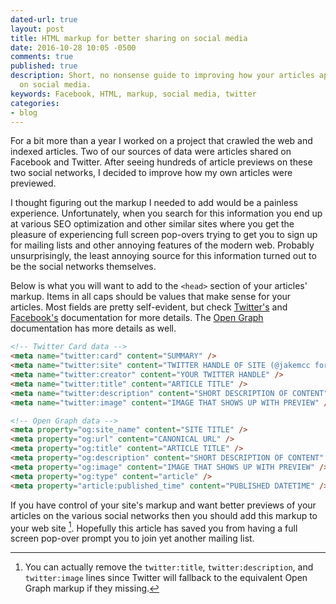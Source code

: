 ```yaml
---
dated-url: true
layout: post
title: HTML markup for better sharing on social media
date: 2016-10-28 10:05 -0500
comments: true
published: true
description: Short, no nonsense guide to improving how your articles appear when shared
  on social media.
keywords: Facebook, HTML, markup, social media, twitter
categories: 
- blog
---
```


For a bit more than a year I worked on a project that crawled the web and indexed articles.
Two of our sources of data were articles shared on Facebook and Twitter.
After seeing hundreds of article previews on these two social networks, I decided to improve how my own articles were previewed.

I thought figuring out the markup I needed to add would be a painless experience.
Unfortunately, when you search for this information you end up at various SEO optimization and other similar sites where you get the pleasure of experiencing full screen pop-overs trying to get you to sign up for mailing lists and other annoying features of the modern web.
Probably unsurprisingly, the least annoying source for this information turned out to be the social networks themselves.

Below is what you will want to add to the `<head>` section of your articles' markup.
Items in all caps should be values that make sense for your articles.
Most fields are pretty self-evident, but check [Twitter's](https://dev.twitter.com/cards/markup) and [Facebook's](https://developers.facebook.com/docs/sharing/webmasters#markup) documentation for more details.
The [Open Graph](http://ogp.me/) documentation has more details as well.

```html
<!-- Twitter Card data -->
<meta name="twitter:card" content="SUMMARY" />
<meta name="twitter:site" content="TWITTER HANDLE OF SITE (@jakemcc for this site)" />
<meta name="twitter:creator" content="YOUR TWITTER HANDLE" />
<meta name="twitter:title" content="ARTICLE TITLE" />
<meta name="twitter:description" content="SHORT DESCRIPTION OF CONTENT" />
<meta name="twitter:image" content="IMAGE THAT SHOWS UP WITH PREVIEW" />

<!-- Open Graph data -->
<meta property="og:site_name" content="SITE TITLE" />
<meta property="og:url" content="CANONICAL URL" />
<meta property="og:title" content="ARTICLE TITLE" />
<meta property="og:description" content="SHORT DESCRIPTION OF CONTENT" />
<meta property="og:image" content="IMAGE THAT SHOWS UP WITH PREVIEW" />
<meta property="og:type" content="article" />
<meta property="article:published_time" content="PUBLISHED DATETIME" />
```

If you have control of your site's markup and want better previews of your articles on the various social networks then you should add this markup to your web site [^1].
Hopefully this article has saved you from having a full screen pop-over prompt you to join yet another mailing list.

[^1]: You can actually remove the `twitter:title`, `twitter:description`, and `twitter:image` lines since Twitter will fallback to the equivalent Open Graph markup if they missing.